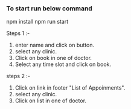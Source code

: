 ### To start run below command

npm install
npm run start

Steps 1 :-

1. enter name and click on button.
2. select any clinic.
3. Click on book in one of doctor.
4. Select any time slot and click on book.

steps 2 :-

1. Click on link in footer "List of Appoinments".
2. select any clinic.
3. Click on list in one of doctor.
